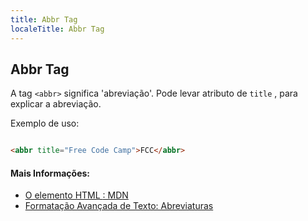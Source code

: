 ```yaml
---
title: Abbr Tag
localeTitle: Abbr Tag
---
```

## Abbr Tag

A tag `<abbr>` significa 'abreviação'. Pode levar atributo de `title` , para explicar a abreviação.

Exemplo de uso:

```html

<abbr title="Free Code Camp">FCC</abbr> 
```

#### Mais Informações:

*   [O elemento HTML <abbr>: MDN](https://developer.mozilla.org/en-US/docs/Web/HTML/Element/abbr)
*   [Formatação Avançada de Texto: Abreviaturas](https://developer.mozilla.org/en-US/docs/Learn/HTML/Introduction_to_HTML/Advanced_text_formatting#Abbreviations)